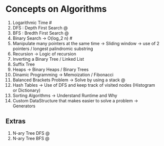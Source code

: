 # Concepts on Algorithms

1. Logarithmic Time #
2. DFS : Depth First Search @
3. BFS :  Bredth First Search @
5. Binary Search -> O(log_2 n) #
6. Manipulate many pointers at the same time -> Sliding window -> use of 2 pointers / longest palindromic substring
7. Recursion -> Logic of recursion
8. Inverting a Binary Tree / Linked List
9. Suffix Tree
10. Heaps -> Binary Heaps / Binary Trees
11. Dinamic Programming -> Memoization / Fibonacci
12. Balanced Brackets Problem -> Solve by using a stack @
13. Hash Tables -> Use of DFS and keep track of visited nodes (Histogram or Dictionary)
14. Sorting Algorithms -> Understand Runtime and Why
15. Custom DataStructure that makes easier to solve a problem -> Generators

## Extras
1. N-ary Tree DFS @
2. N-ary Tree BFS @
